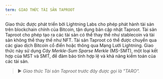 ```yaml
---
term: GIAO THỨC TÀI SẢN TAPROOT
---
```


Giao thức được phát triển bởi Lightning Labs cho phép phát hành tài sản trên blockchain chính của Bitcoin, tận dụng bản cập nhật Taproot. Tài sản Taproot cho phép tạo ra các tài sản có thể thay thế như stablecoin và tài sản không thể thay thế như NFT. Tài sản Taproot có thể được chuyển qua các giao dịch Bitcoin cổ điển hoặc thông qua Mạng Lưới Lightning. Giao thức này sử dụng *Cây Merkle-Sum Sparse Merkle* (MS-SMT), một loại kết hợp của MST và SMT, để đảm bảo tính hợp lệ và khả năng kiểm toán của các tài sản.

> ► *Giao thức Tài sản Taproot trước đây được gọi là "TARO".*